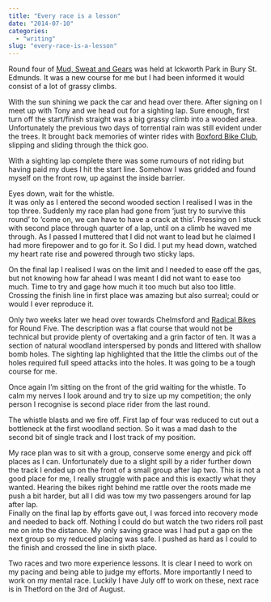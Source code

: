 ```yaml
---
title: "Every race is a lesson"
date: "2014-07-10"
categories: 
  - "writing"
slug: "every-race-is-a-lesson"
---
```


Round four of [Mud, Sweat and Gears](https://www.mudsweatgears.co.uk) was held at Ickworth Park in Bury St. Edmunds. It was a new course for me but I had been informed it would consist of a lot of grassy climbs.

With the sun shining we pack the car and head over there. After signing on I meet up with Tony and we head out for a sighting lap. Sure enough, first turn off the start/finish straight was a big grassy climb into a wooded area. Unfortunately the previous two days of torrential rain was still evident under the trees. It brought back memories of winter rides with [Boxford Bike Club](https://www.boxfordbikeclub.co.uk), slipping and sliding through the thick goo.

With a sighting lap complete there was some rumours of not riding but having paid my dues I hit the start line. Somehow I was gridded and found myself on the front row, up against the inside barrier.

Eyes down, wait for the whistle.  
It was only as I entered the second wooded section I realised I was in the top three. Suddenly my race plan had gone from ‘just try to survive this round’ to ‘come on, we can have to have a crack at this’. Pressing on I stuck with second place through quarter of a lap, until on a climb he waved me through. As I passed I muttered that I did not want to lead but he claimed I had more firepower and to go for it. So I did. I put my head down, watched my heart rate rise and powered through two sticky laps.

On the final lap I realised I was on the limit and I needed to ease off the gas, but not knowing how far ahead I was meant I did not want to ease too much. Time to try and gage how much it too much but also too little.  
Crossing the finish line in first place was amazing but also surreal; could or would I ever reproduce it.

Only two weeks later we head over towards Chelmsford and [Radical Bikes](https://radicalbikes.co.uk) for Round Five. The description was a flat course that would not be technical but provide plenty of overtaking and a grin factor of ten. It was a section of natural woodland interspersed by ponds and littered with shallow bomb holes. The sighting lap highlighted that the little the climbs out of the holes required full speed attacks into the holes. It was going to be a tough course for me.

Once again I’m sitting on the front of the grid waiting for the whistle. To calm my nerves I look around and try to size up my competition; the only person I recognise is second place rider from the last round.

The whistle blasts and we fire off. First lap of four was reduced to cut out a bottleneck at the first woodland section. So it was a mad dash to the second bit of single track and I lost track of my position.

My race plan was to sit with a group, conserve some energy and pick off places as I can. Unfortunately due to a slight spill by a rider further down the track I ended up on the front of a small group after lap two. This is not a good place for me, I really struggle with pace and this is exactly what they wanted. Hearing the bikes right behind me rattle over the roots made me push a bit harder, but all I did was tow my two passengers around for lap after lap.  
Finally on the final lap by efforts gave out, I was forced into recovery mode and needed to back off. Nothing I could do but watch the two riders roll past me on into the distance. My only saving grace was I had put a gap on the next group so my reduced placing was safe. I pushed as hard as I could to the finish and crossed the line in sixth place.

Two races and two more experience lessons. It is clear I need to work on my pacing and being able to judge my efforts. More importantly I need to work on my mental race. Luckily I have July off to work on these, next race is in Thetford on the 3rd of August.
